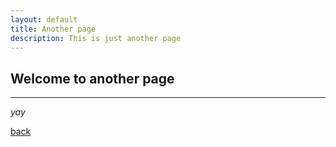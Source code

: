 ```yaml
---
layout: default
title: Another page
description: This is just another page
---
```


## Welcome to another page

* * *

_yay_

[back](./)
